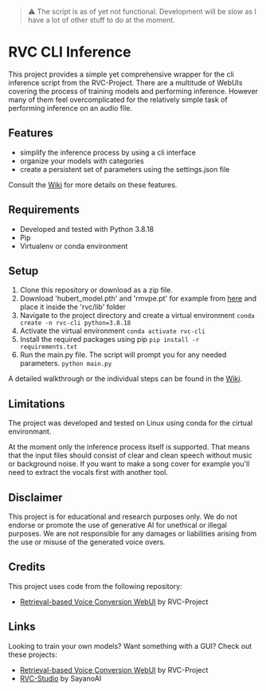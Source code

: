> :warning: The script is as of yet not functional. Development will be slow as I have a lot of other stuff to do at the moment.

# RVC CLI Inference
This project provides a simple yet comprehensive wrapper for the cli inference script from the RVC-Project. There are a multitude of WebUIs covering the process of training models and performing inference. However many of them feel overcomplicated for the relatively simple task of performing inference on an audio file.

## Features
- simplify the inference process by using a cli interface
- organize your models with categories
- create a persistent set of parameters using the settings.json file

Consult the [Wiki](https://github.com/Chromfalke/RVC-CLI-Inference/wiki) for more details on these features.

## Requirements
- Developed and tested with Python 3.8.18
- Pip
- Virtualenv or conda environment

## Setup
1. Clone this repository or download as a zip file.
2. Download 'hubert_model.pth' and 'rmvpe.pt' for example from [here](https://huggingface.co/datasets/SayanoAI/RVC-Studio/tree/main) and place it inside the 'rvc/lib' folder
3. Navigate to the project directory and create a virtual environment `conda create -n rvc-cli python=3.8.18`
4. Activate the virtual environment `conda activate rvc-cli`
5. Install the required packages using pip `pip install -r requirements.txt`
6. Run the main.py file. The script will prompt you for any needed parameters. `python main.py`

A detailed walkthrough or the individual steps can be found in the [Wiki](https://github.com/Chromfalke/RVC-CLI-Inference/wiki).

## Limitations
The project was developed and tested on Linux using conda for the cirtual environmant.

At the moment only the inference process itself is supported. That means that the input files should consist of clear and clean speech without music or background noise. If you want to make a song cover for example you'll need to extract the vocals first with another tool.

## Disclaimer
This project is for educational and research purposes only. We do not endorse or promote the use of generative AI for unethical or illegal purposes. We are not responsible for any damages or liabilities arising from the use or misuse of the generated voice overs.

## Credits
This project uses code from the following repository:
- [Retrieval-based Voice Conversion WebUI](https://github.com/RVC-Project/Retrieval-based-Voice-Conversion-WebUI) by RVC-Project

## Links
Looking to train your own models? Want something with a GUI? Check out these projects:
- [Retrieval-based Voice Conversion WebUI](https://github.com/RVC-Project/Retrieval-based-Voice-Conversion-WebUI) by RVC-Project
- [RVC-Studio](https://github.com/SayanoAI/RVC-Studio) by SayanoAI